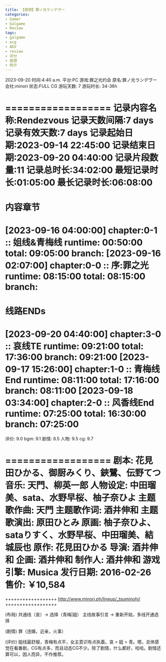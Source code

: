 ```yaml
---
title: 【感想】罪ノ光ランデヴー
categories:
- Gamer
- Galgame
- Review
tags:
- galgame
- acg
- ADV
- review
- 评分
- 感想
- 统计
---
```


2023-09-20
时间:4:40 a.m.
平台:PC
游戏:罪之光约会
原名:罪ノ光ランデヴー
会社:minori
状态:FULL CG
游玩天数: 7
游玩时长: 34-36h

==================
记录内容名称:Rendezvous
记录天数间隔:7 days
记录有效天数:7 days
记录起始日期:2023-09-14 22:45:00
记录结束日期:2023-09-20 04:40:00
记录片段数量:11
记录总时长:34:02:00
最短记录时长:01:05:00
最长记录时长:06:08:00
=======================
内容章节
=======================
[2023-09-16 04:00:00] chapter:0-1 :: 姐线&青梅线  runtime: 00:50:00  total: 09:05:00 branch:
[2023-09-16 02:07:00] chapter:0-0 :: 序:罪之光  runtime: 08:15:00  total: 08:15:00 branch:
=======================
线路ENDs
=======================
[2023-09-20 04:40:00] chapter:3-0 :: 哀线TE  runtime: 09:21:00  total: 17:36:00 branch: 09:21:00
[2023-09-17 15:26:00] chapter:1-0 :: 青梅线End  runtime: 08:11:00  total: 17:16:00 branch: 08:11:00
[2023-09-18 03:34:00] chapter:2-0 :: 风香线End  runtime: 07:25:00  total: 16:30:00 branch: 07:25:00
==================

评价: 9.0
bgm: 9.1
剧情: 8.5
人物: 9.5
cg: 9.7

==================
剧本: 花見田ひかる、御厨みくり、鋏鷺、伝野てつ
音乐: 天門、柳英一郎
人物设定: 中田瑠美、sata、水野早桜、柚子奈ひよ
主题歌作曲: 天門
主题歌作词: 酒井伸和
主题歌演出: 原田ひとみ
原画: 柚子奈ひよ、sataりすく、水野早桜、中田瑠美、結城辰也
原作: 花見田ひかる
导演: 酒井伸和
企画: 酒井伸和
制作人: 酒井伸和
游戏引擎: Musica
发行日期: 2016-02-26
售价: ￥10,584
==================

++++++++++++++++++
http://www.minori.ph/lineup/_tsuminohi/
++++++++++++++++++

(布局)
共通线（哀）-> 选择（青梅|姐）
主线故事引言 -> 重新开始，多线开通选择

(剧情)
罪（违婚，近亲，火事）

(评价)
姐线最舒服，青梅有点平，女主意识有点执着。哀 > 姐 > 青。嗯，总体感觉在看番剧，CG有点多，而且动态CG不少。除了剧情，什么都好，哈哈。剧情还算可以，因人而异，不作推荐。